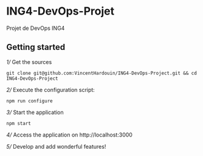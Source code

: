 # ING4-DevOps-Projet

Projet de DevOps ING4

## Getting started 

*1/* Get the sources

```
git clone git@github.com:VincentHardouin/ING4-DevOps-Project.git && cd ING4-DevOps-Project
```

*2/* Execute the configuration script:

```
npm run configure
```

*3/* Start the application

```
npm start
```

*4/* Access the application on http://localhost:3000

*5/* Develop and add wonderful features!
